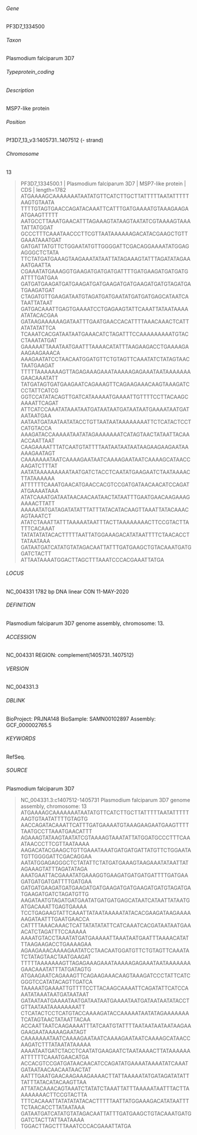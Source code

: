 ###### Gene
PF3D7_1334500
###### Taxon
Plasmodium falciparum 3D7
###### Typeprotein_coding
###### Description
MSP7-like protein
###### Position
Pf3D7_13_v3:1405731..1407512 (- strand)
###### Chromosome 
13

>PF3D7_1334500.1  | Plasmodium falciparum 3D7 | MSP7-like protein | CDS | length=1782
ATGAAAAGCAAAAAAATAATATGTTCATCTTGCTTATTTTTAATATTTTTAAGTGTAATA
TTTTGTAGTGAACCAGATACAAATTCATTTGATGAAAATGTAAAGAAGAATGAAGTTTTT
AATGCCTTAAATGAACATTTAGAAAGTATAAGTAATATCGTAAAAGTAAATATTATGGAT
GCCCTTTCAAATAACCCTTCGTTAATAAAAAAGACATACGAAGCTGTTGAAATAAATGAT
GATGATTATGTTCTGGAATATGTTGGGGATTCGACAGGAAAATATGGAGAGGGCTCTATA
TTCTATGATGAAAGTAAGAAATATAATTATAGAAAGTATTTAGATATAGAAAATGAATTA
CGAAATATGAAAGGTGAAGATGATGATGATTTTGATGAAGATGATGATGATTTTGATGAA
GATGATGAAGATGATGAAGATGATGAAGATGATGAAGATGATGTAGATGATGAAGATGAT
CTAGATGTTGAAGATAATGTAGATGATGAATATGATGATGAGCATAATCATAATTATAAT
GATGACAAATTGAGTGAAAATCCTGAGAAGTATTCAAATTATAATAAAAATATACACGAA
GATAAGAAAAAAGATAATTTGAATGAACCACATTTTAAACAAACTCATTATATATATTCA
TCAAATCACGATAATAATGAAACATCTAGATTTCCAAAAAAAAATGTACCTAAATATGAT
GAAAAATTAAATAATGAATTTAAAACATATTTAAGAAGACCTGAAAAGAAAGAAGAAACA
AAAGAATATCCTAACAATGGATGTTCTGTAGTTCAAATATCTATAGTAACTAATGAAGAT
TTTTTAAAAAAAGTTAGAGAAAGAAATAAAAAGAGAAATAATAAAAAAAGAACAAATATT
TATGATAGTGATGAAGAATCAGAAAGTTCAGAAGAAACAAGTAAAGATCCCTATTCATCG
GGTCCATATACAGTTGATCATAAAAATGAAAATTGTTTTCCTTACAAGCAAAATTCAGAT
ATTCATCCAAATATAAATAATGATAATAATGATAATAATGAAAATAATGATAATAATGAA
AATAATGATAATAATATACCTGTTAATAATAAAAAAAATTCTCATACTCCTCATGTACCA
AAAGATACCAAAAATAATATAGAAAAAAATCATAGTAACTATAATTACAAACCAATTAAT
CAAGAAAATTTATCAATGTATTTTAATAATAATAATAAGAAGAAGAATAAAAAGAATAGT
CAAAAAAATAATCAAAAGAATAATCAAAAGAATAATCAAAAGCATAACCAAGATCTTTAT
AATATAAAAAAAAATAATGATCTACCTCAATATGAAGAATCTAATAAAACTTATAAAAAA
ATTTTTTCAAATGAACATGAACCACGTCCGATGATAACAACATCCAGATATGAAAATAAA
ATATCAAATGATAATAACAACAATAACTATAATTTGAATGAACAAGAAAGAAAACTTATT
AAAAATATGATAGATATATTTATTTATACATACAAGTTAAATTATACAAACAGTAAATCT
ATATCTAAATTATTTAAAAATAATTTACTTAAAAAAAACTTCCGTACTTATTTCACAAAT
TATATATATACACTTTTTAATTATGGAAAGACATATAATTTTCTAACACCTTATAATAAA
GATAATGATCATATGTATAGACAATTATTTGATGAAGCTGTACAAATGATGGATCTACTT
ATTAATAAAATGGACTTAGCTTTAAATCCCACGAAATTATGA

###### LOCUS       
NC_004331     1782 bp    DNA     linear   CON 11-MAY-2020
###### DEFINITION  
Plasmodium falciparum 3D7 genome assembly, chromosome: 13.
###### ACCESSION   
NC_004331 REGION: complement(1405731..1407512)
###### VERSION     
NC_004331.3
###### DBLINK      
BioProject: PRJNA148
BioSample: SAMN00102897
Assembly: GCF_000002765.5
###### KEYWORDS    
RefSeq.
###### SOURCE     
Plasmodium falciparum 3D7

>NC_004331.3:c1407512-1405731 Plasmodium falciparum 3D7 genome assembly, chromosome: 13
ATGAAAAGCAAAAAAATAATATGTTCATCTTGCTTATTTTTAATATTTTTAAGTGTAATATTTTGTAGTG
AACCAGATACAAATTCATTTGATGAAAATGTAAAGAAGAATGAAGTTTTTAATGCCTTAAATGAACATTT
AGAAAGTATAAGTAATATCGTAAAAGTAAATATTATGGATGCCCTTTCAAATAACCCTTCGTTAATAAAA
AAGACATACGAAGCTGTTGAAATAAATGATGATGATTATGTTCTGGAATATGTTGGGGATTCGACAGGAA
AATATGGAGAGGGCTCTATATTCTATGATGAAAGTAAGAAATATAATTATAGAAAGTATTTAGATATAGA
AAATGAATTACGAAATATGAAAGGTGAAGATGATGATGATTTTGATGAAGATGATGATGATTTTGATGAA
GATGATGAAGATGATGAAGATGATGAAGATGATGAAGATGATGTAGATGATGAAGATGATCTAGATGTTG
AAGATAATGTAGATGATGAATATGATGATGAGCATAATCATAATTATAATGATGACAAATTGAGTGAAAA
TCCTGAGAAGTATTCAAATTATAATAAAAATATACACGAAGATAAGAAAAAAGATAATTTGAATGAACCA
CATTTTAAACAAACTCATTATATATATTCATCAAATCACGATAATAATGAAACATCTAGATTTCCAAAAA
AAAATGTACCTAAATATGATGAAAAATTAAATAATGAATTTAAAACATATTTAAGAAGACCTGAAAAGAA
AGAAGAAACAAAAGAATATCCTAACAATGGATGTTCTGTAGTTCAAATATCTATAGTAACTAATGAAGAT
TTTTTAAAAAAAGTTAGAGAAAGAAATAAAAAGAGAAATAATAAAAAAAGAACAAATATTTATGATAGTG
ATGAAGAATCAGAAAGTTCAGAAGAAACAAGTAAAGATCCCTATTCATCGGGTCCATATACAGTTGATCA
TAAAAATGAAAATTGTTTTCCTTACAAGCAAAATTCAGATATTCATCCAAATATAAATAATGATAATAAT
GATAATAATGAAAATAATGATAATAATGAAAATAATGATAATAATATACCTGTTAATAATAAAAAAAATT
CTCATACTCCTCATGTACCAAAAGATACCAAAAATAATATAGAAAAAAATCATAGTAACTATAATTACAA
ACCAATTAATCAAGAAAATTTATCAATGTATTTTAATAATAATAATAAGAAGAAGAATAAAAAGAATAGT
CAAAAAAATAATCAAAAGAATAATCAAAAGAATAATCAAAAGCATAACCAAGATCTTTATAATATAAAAA
AAAATAATGATCTACCTCAATATGAAGAATCTAATAAAACTTATAAAAAAATTTTTTCAAATGAACATGA
ACCACGTCCGATGATAACAACATCCAGATATGAAAATAAAATATCAAATGATAATAACAACAATAACTAT
AATTTGAATGAACAAGAAAGAAAACTTATTAAAAATATGATAGATATATTTATTTATACATACAAGTTAA
ATTATACAAACAGTAAATCTATATCTAAATTATTTAAAAATAATTTACTTAAAAAAAACTTCCGTACTTA
TTTCACAAATTATATATATACACTTTTTAATTATGGAAAGACATATAATTTTCTAACACCTTATAATAAA
GATAATGATCATATGTATAGACAATTATTTGATGAAGCTGTACAAATGATGGATCTACTTATTAATAAAA
TGGACTTAGCTTTAAATCCCACGAAATTATGA
